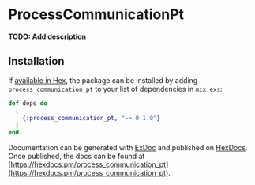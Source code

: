 # ProcessCommunicationPt

**TODO: Add description**

## Installation

If [available in Hex](https://hex.pm/docs/publish), the package can be installed
by adding `process_communication_pt` to your list of dependencies in `mix.exs`:

```elixir
def deps do
  [
    {:process_communication_pt, "~> 0.1.0"}
  ]
end
```

Documentation can be generated with [ExDoc](https://github.com/elixir-lang/ex_doc)
and published on [HexDocs](https://hexdocs.pm). Once published, the docs can
be found at [https://hexdocs.pm/process_communication_pt](https://hexdocs.pm/process_communication_pt).

